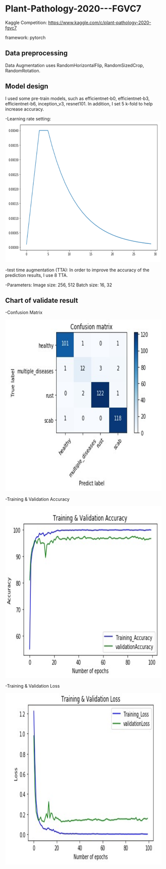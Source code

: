 # Plant-Pathology-2020---FGVC7
Kaggle Competition: https://www.kaggle.com/c/plant-pathology-2020-fgvc7

framework: pytorch

## Data preprocessing
Data Augmentation uses RandomHorizontalFlip, RandomSizedCrop, RandomRotation.

## Model design
I used some pre-train models, such as efficientnet-b0, efficientnet-b3, efficientnet-b6, inception_v3, resnet101.
In addition, I set 5 k-fold to help increase accuracy.

-Learning rate setting:
<img width="500" height="450" src="https://github.com/chingi071/Plant-Pathology-2020---FGVC7/blob/master/pix/lr.jpg"/></div>


-test time augmentation (TTA):
In order to improve the accuracy of the prediction results, I use 8 TTA.

-Parameters:
Image size: 256, 512
Batch size: 16, 32

## Chart of validate result
-Confusion Matrix

<img width="600" height="550" src="https://github.com/chingi071/Plant-Pathology-2020---FGVC7/blob/master/pix/Confusion_Matrix.jpg"/></div>

-Training & Validation Accuracy

<img width="600" height="550" src="https://github.com/chingi071/Plant-Pathology-2020---FGVC7/blob/master/pix/Accuracy.jpg"/></div>

-Training & Validation Loss

<img width="600" height="550" src="https://github.com/chingi071/Plant-Pathology-2020---FGVC7/blob/master/pix/Loss.jpg"/></div>
